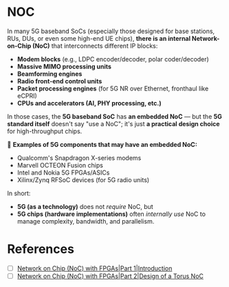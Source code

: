 # NOC

In many 5G baseband SoCs (especially those designed for base stations, RUs, DUs, or even some high-end UE chips), **there is an internal Network-on-Chip (NoC)** that interconnects different IP blocks:  
- **Modem blocks** (e.g., LDPC encoder/decoder, polar coder/decoder)  
- **Massive MIMO processing units**  
- **Beamforming engines**  
- **Radio front-end control units**  
- **Packet processing engines** (for 5G NR over Ethernet, fronthaul like eCPRI)  
- **CPUs and accelerators (AI, PHY processing, etc.)**  

In those cases, the **5G baseband SoC** has **an embedded NoC** — but the **5G standard itself** doesn't say "use a NoC"; it's just **a practical design choice** for high-throughput chips.

🔹 **Examples of 5G components that may have an embedded NoC:**  
- Qualcomm's Snapdragon X-series modems  
- Marvell OCTEON Fusion chips  
- Intel and Nokia 5G FPGAs/ASICs  
- Xilinx/Zynq RFSoC devices (for 5G radio units)

In short:  
- **5G (as a technology)** does not *require* NoC, but  
- **5G chips (hardware implementations)** often *internally use* NoC to manage complexity, bandwidth, and parallelism.

# References

- [ ] [Network on Chip (NoC) with FPGAs|Part 1|Introduction](https://www.youtube.com/watch?v=iBAnGLZ6fMY)
- [ ] [Network on Chip (NoC) with FPGAs|Part 2|Design of a Torus NoC](https://www.youtube.com/watch?v=zVD0MJ00ZZQ)
